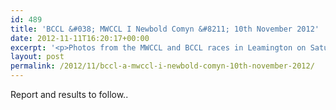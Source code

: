 ```yaml
---
id: 489
title: 'BCCL &#038; MWCCL I Newbold Comyn &#8211; 10th November 2012'
date: 2012-11-11T16:20:17+00:00
excerpt: '<p>Photos from the MWCCL and BCCL races in Leamington on Saturday...</p>'
layout: post
permalink: /2012/11/bccl-a-mwccl-i-newbold-comyn-10th-november-2012/
---
```

Report and results to follow..</p>